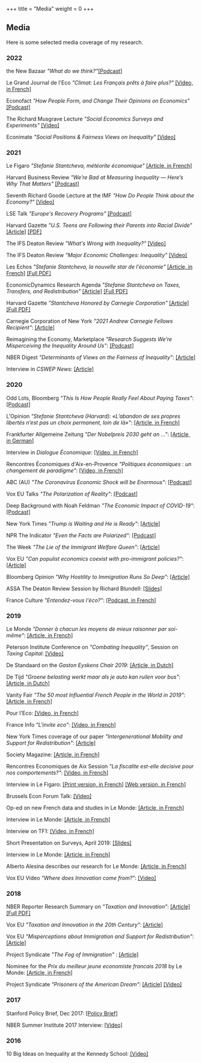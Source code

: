 +++
title = "Media"
weight = 0
+++


## Media

Here is some selected media coverage of my research. 


### 2022
the New Bazaar *"What do we think?"*[[Podcast]](https://www.bazaaraudio.com/the-new-bazaar/what-do-we-think)

Le Grand Journal de l'Eco *"Climat: Les Français prêts à faire plus?"* [[Video, in French]](https://www.bfmtv.com/economie/replay-emissions/le-grand-journal-de-l-eco/climat-les-francais-prets-a-faire-plus-12-07_VN-202207120668.html) 

Econofact *"How People Form, and Change Their Opinions on Economics"* [[Podcast]](https://econofact.org/podcast/how-people-form-and-change-their-opinions-on-economics)

The Richard Musgrave Lecture *"Social Economics Surveys and Experiments"* [[Video]](https://www.youtube.com/watch?v=zpr7euxqv5w)

Econimate *"Social Positions & Fairness Views on Inequality"* [[Video]](https://www.youtube.com/watch?v=PLYpEt6t4cc)

### 2021

Le Figaro *"Stefanie Stantcheva, météorite économique"* [[Article, in French]](https://www.lefigaro.fr/conjoncture/stefanie-stantcheva-meteorite-economique-20211215) 

Harvard Business Review *"We’re Bad at Measuring Inequality — Here’s Why That Matters"* [[Podcast]](https://hbr.org/podcast/2022/01/were-bad-at-measuring-inequality-heres-why-that-matters)

Seventh Richard Goode Lecture at the IMF *"How Do People Think about the Economy?"* [[Video]](https://www.youtube.com/watch?v=Q7YIJm935LA)

LSE Talk *"Europe's Recovery Programs"* [[Podcast]](https://www.lse.ac.uk/lse-player?id=4705b793-c64c-4b20-98da-118517af9aba)

Harvard Gazette *"U.S. Teens are Following their Parents into Racial Divide"* [[Article]](https://news.harvard.edu/gazette/story/2021/10/teens-following-parents-into-racial-divide-study-finds/) [[PDF]](https://scholar.harvard.edu/files/stantcheva/files/u.s._teens_are_following_their_parents_into_racial_divide.pdf)

The IFS Deaton Review *"What's Wrong with Inequality?"* [[Video]](https://www.youtube.com/watch?v=V4ekwZJd9-A&t=3411s)

The IFS Deaton Review *"Major Economic Challenges: Inequality"* [[Video]](https://www.youtube.com/watch?v=hjC74dNvztY&t=1s)

Les Echos *"Stefanie Stantcheva, la nouvelle star de l'économie"* [[Article, in French]](https://www.lesechos.fr/idees-debats/editos-analyses/stefanie-stantcheva-la-nouvelle-star-de-leconomie-1313763) [[Full PDF]](https://scholar.harvard.edu/files/stantcheva/files/lesechos_210510.pdf)

EconomicDynamics Research Agenda *"Stefanie Stantcheva on Taxes, Transfers, and Redistribution"* [[Article]](https://www.economicdynamics.org/research-agenda-stantcheva2021/) [[Full PDF]](https://scholar.harvard.edu/files/stantcheva/files/econ_dynamic_2104.pdf)

Harvard Gazette *"Stantcheva Honored by Carnegie Corporation"* [[Article]](https://news.harvard.edu/gazette/story/2021/04/harvard-economics-professor-named-2021-andrew-carnegie-fellow/) [[Full PDF]](https://scholar.harvard.edu/files/stantcheva/files/2021_andrew_carnegie_fellow-harvard_gazette.pdf)

Carnegie Corporation of New York *"2021 Andrew Carnegie Fellows Recipient"*: [[Article]](https://www.carnegie.org/awards/honoree/stefanie-stantcheva/)

Reimagining the Economy, Marketplace *"Research Suggests We’re Misperceiving the Inequality Around Us"*: [[Podcast]](https://www.marketplace.org/2021/03/25/research-suggests-were-misperceiving-the-inequality-around-us/)

NBER Digest *"Determinants of Views on the Fairness of Inequality"*: [[Article]](https://www.nber.org/digest-202103/determinants-views-fairness-inequality)

Interview in *CSWEP News*: [[Article]](https://www.aeaweb.org/content/file?id=13968)

### 2020

Odd Lots, Bloomberg *"This Is How People Really Feel About Paying Taxes"*: [[Podcast]](https://www.bloomberg.com/news/audio/2020-11-13/this-is-how-people-really-feel-about-paying-taxes-podcast)

L'Opinion *"Stefanie Stantcheva (Harvard): «L’abandon de ses propres libertés n’est pas un choix permanent, loin de là»"*: [[Article, in French]](https://www.lopinion.fr/edition/economie/stefanie-stantcheva-harvard-l-abandon-propres-libertes-n-est-pas-choix-227061)

Frankfurter Allgemeine Zeitung *"Der Nobelpreis 2030 geht an ..."*: [[Article, in German]](https://www.faz.net/aktuell/wirtschaft/der-nobelpreis-2030-geht-an-16995608.html)

Interview in *Dialogue Économique*: [[Video, in French]](https://www.dialogueseconomiques.fr/medias/interview-de-stefanie-stantcheva)

Rencontres Économiques d'Aix-en-Provence *"Politiques économiques : un changement de paradigme"*: [[Video, in French]](https://www.youtube.com/watch?v=9ePD7EVtXWA)

ABC (AU) *"The Coronavirus Economic Shock will be Enormous"*: [[Podcast]](https://www.abc.net.au/radionational/programs/sundayextra/the-coronavirus-economic-shock-will-be-enormous/12067886)

Vox EU Talks *"The Polarization of Reality"*: [[Podcast]](https://voxeu.org/vox-talks/polarization-reality)

Deep Background with Noah Feldman *"The Economic Impact of COVID-19"*: [[Podcast]](https://www.pushkin.fm/episode/the-economic-impact-of-covid-19/)

New York Times *"Trump is Waiting and He is Ready"*: [[Article]](https://scholar.harvard.edu/files/stantcheva/files/polarization_nytimes.pdf)
 
NPR The Indicator *"Even the Facts are Polarized"*: [[Podcast]](https://www.npr.org/transcripts/802417653)

The Week *"The Lie of the Immigrant Welfare Queen"*: [[Article]](https://theweek.com/articles/889620/lie-immigrant-welfare-queen)

Vox EU *"Can populist economics coexist with pro-immigrant policies?"*: [[Article]](https://www.vox.com/future-perfect/2020/1/15/21065368/immigration-misperceptions-taxes-spending-nativism-study-alesina-stantcheva)

Bloomberg Opinion *"Why Hostility to Immigration Runs So Deep"*: [[Article]](https://scholar.harvard.edu/files/stantcheva/files/bloomberg.pdf)

ASSA The Deaton Review Session by Richard Blundell: [[Slides]](https://scholar.harvard.edu/files/stantcheva/files/stantcheva_3.pdf)

France Culture *"Entendez-vous l'éco?"*: [[Podcast, in French]](https://www.franceculture.fr/emissions/entendez-vous-leco/profession-economiste-33-a-la-recherche-du-juste-impot-avec-stefanie-stantcheva)

### 2019

Le Monde *"Donner à chacun les moyens de mieux raisonner par soi-même"*: [[Article, in French]](https://scholar.harvard.edu/files/stantcheva/files/finale.pdf)

Peterson Institute Conference on *"Combating Inequality"*, Session on *Taxing Capital*: [[Video]](https://www.youtube.com/watch?v=AbRSNO3-0Ik&feature=youtu.be&t=24535)

De Standaard on the *Gaston Eyskens Chair 2019*: [[Article, in Dutch]](https://scholar.harvard.edu/files/stantcheva/files/ds_2019-10-26_stantcheva_gaston_eyskens_2019.jpg?m=1574690182) 

De Tijd *"Groene belasting werkt maar als je auto kan ruilen voor bus"*: [[Article, in Dutch]](https://scholar.harvard.edu/files/stantcheva/files/groene_belasting_werkt_maar_als_je_auto_kan_ruilen_voor_bus_de_tijd.pdf)

Vanity Fair *"The 50 most Influential French People in the World in 2019"*: [[Article, in French]](https://www.vanityfair.fr/culture/people/story/les-50-francais-les-plus-influents-du-monde-en-2019/10676)

Pour l'Eco: [[Video, in French]](https://youtu.be/eg6KCsazf3A)

France Info *"L'invite eco"*:  [[Video, in French]](https://www.francetvinfo.fr/replay-radio/l-interview-eco/pour-leconomiste-stefanie-stantcheva-cest-tres-important-decouter-plus-les-gens_3582859.html)

New York Times coverage of our paper *"Intergenerational Mobility and Support for Redistribution"*: [[Article]](https://www.nytimes.com/2019/07/04/business/economy/social-mobility-south.html?action=click&module=Top%20Stories&pgtype=Homepage)

Society Magazine: [[Article, in French]](https://scholar.harvard.edu/files/stantcheva/files/010-011_society_110.pdf)

Rencontres Economiques de Aix Session *"La fiscalite est-elle decisive pour nos comportements?"*: [[Video, in French]](https://www.youtube.com/watch?time_continue=71&v=YqN3jqZi1ms)

Interview in Le Figaro: [[Print version, in French]](https://scholar.harvard.edu/files/stantcheva/files/le_figaro.pdf) [[Web version, in French]](http://www.lefigaro.fr/societes/si-un-pays-concoit-mal-son-systeme-d-impots-il-freine-sa-croissance-20190705)

Brussels Econ Forum Talk: [[Video]](https://www.youtube.com/watch?v=G4mNHrRpIMc&feature=youtu.be&fbclid=IwAR2MMPwgyfx2y6LJ7gECmi4tCUf5nCszZ1Xivy03mqdym5NSc2j6Ussphbs)

Op-ed on new French data and studies in Le Monde: [[Article, in French]](https://scholar.harvard.edu/files/stantcheva/files/pages_from_20190701_le_monde.pdf)

Interview in Le Monde: [[Article, in French]](https://www.lemonde.fr/economie/article/2019/05/13/stefanie-stantcheva-l-objectif-de-mes-recherches-est-d-ameliorer-la-conception-des-politiques-fiscales_5461445_3234.html)

Interview on TF1: [[Video, in French]](https://www.tf1.fr/tmc/quotidien-avec-yann-barthes/videos/invitee-stefanie-stantcheva-elue-meilleure-jeune-economiste-de-l-annee.html)

Short Presentation on Surveys, April 2019: [[Slides]](https://scholar.harvard.edu/files/stantcheva/files/nyt_april2019.pdf)

Interview in Le Monde: [[Article, in French]](https://scholar.harvard.edu/files/stantcheva/files/le_monde_stefanie_stantcheva.pdf)

Alberto Alesina describes our research for Le Monde: [[Article, in French]](https://scholar.harvard.edu/files/stantcheva/files/le_monde_alberto_alesina_.pdf)

Vox EU Video *"Where does Innovation come from?"*: [[Video]](https://voxeu.org/content/where-does-innovation-come)

### 2018

NBER Reporter Research Summary on *"Taxation and Innovation"*: [[Article]](https://www.nber.org/reporter/2018number3/stantcheva.html) [[Full PDF]](https://scholar.harvard.edu/files/stantcheva/files/2018number3.pdf)

Vox EU *"Taxation and Innovation in the 20th Century"*: [[Article]](https://voxeu.org/article/taxation-and-innovation-20th-century)

Vox EU *"Misperceptions about Immigration and Support for Redistribution"*: [[Article]](https://voxeu.org/article/misperceptions-about-immigration-and-support-redistribution)

Project Syndicate *"The Fog of Immigration"* : [[Article]](https://scholar.harvard.edu/files/stantcheva/files/the_fog_of_immigration_by_stefanie_stantcheva_-_project_syndicate.pdf)

Nominee for the *Prix du meilleur jeune economiste francais 2018* by Le Monde: [[Article, in French]](https://scholar.harvard.edu/files/stantcheva/files/stefanie_stantcheva_les_politiques_fiscales_sont_dangereuses_si_elles_sont_mal_concues_.pdf?m=1527693866)

Project Syndicate *"Prisoners of the American Dream"*: [[Article]](https://scholar.harvard.edu/files/stantcheva/files/prisoners_of_the_american_dream_by_stefanie_stantcheva_-_project_syndicate_0.pdf) [[Video]](https://www.youtube.com/watch?v=YEPlphpFkFk#action=share)

### 2017

Stanford Policy Brief, Dec 2017: [[Policy Brief]](https://siepr.stanford.edu/research/publications/tax-reform-optimal-equation)

NBER Summer Institute 2017 Interview: [[Video]](https://scholar.harvard.edu/files/stantcheva/files/nber_summer_2017_stantcheva_sequence.01.mp4)

### 2016

10 Big Ideas on Inequality at the Kennedy School: [[Video]](https://www.youtube.com/watch?v=O9gJ2GNAIto)
